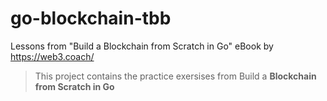 # go-blockchain-tbb

Lessons from "Build a Blockchain from Scratch in Go" eBook by https://web3.coach/

>This project contains the practice exersises from Build a **Blockchain from Scratch in Go**
